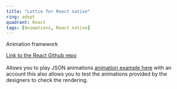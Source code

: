 ```yaml
---
title: "Lottie for React native"
ring: adopt
quadrant: React
tags: [Animations, React native]
---
```


<p>Animation framework</p>
<p><a href="https://github.com/lottie-react-native/lottie-react-native">Link to the React Github repo</a> <br /> <br />
Allows you to play JSON animations
<a href="https://lottiefiles.com/">animation example here</a>
with an account this also allows you to test the animations provided by the designers to check the rendering.
</p>
